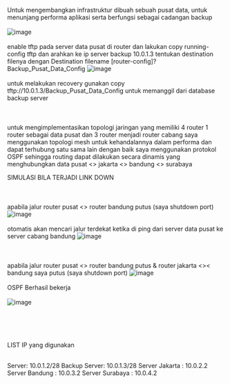 Untuk mengembangkan infrastruktur dibuah sebuah pusat data, untuk menunjang performa aplikasi serta berfungsi sebagai cadangan  backup 
<br><br>![image](https://github.com/Rexturm/Hackathon-Semesta6-Sysadmin/assets/65783188/48685124-4acd-441b-8ca0-9cc9a25d7c46)<br><br> enable tftp pada server data pusat di router dan lakukan copy running-config tftp dan arahkan ke ip server backup 10.0.1.3 tentukan destination filenya dengan Destination filename [router-config]? Backup_Pusat_Data_Config
![image](https://github.com/Rexturm/Hackathon-Semesta6-Sysadmin/assets/65783188/428729de-1abf-405c-872b-884f3d1e1be2)
<br><br>untuk melakukan recovery gunakan copy tftp://10.0.1.3/Backup_Pusat_Data_Config untuk memanggil dari database backup server
<br><br>
<br><br>
untuk mengimplementasikan topologi jaringan yang memiliki 4 router 1 router sebagai data pusat dan 3 router menjadi router cabang saya menggunakan topologi mesh untuk kehandalannya dalam performa dan dapat terhubung satu sama lain dengan baik saya menggunakan protokol OSPF sehingga routing dapat dilakukan secara dinamis yang menghubungkan  data pusat <> jakarta <> bandung <> surabaya

SIMULASI BILA TERJADI LINK DOWN
<br><br>
<br><br>
 apabila jalur router pusat <> router bandung putus (saya shutdown port)
![image](https://github.com/Rexturm/Hackathon-Semesta6-Sysadmin/assets/65783188/20609a4c-0272-4637-b3bd-c2925060d0de)
<br><br>
otomatis akan mencari jalur terdekat ketika di ping dari server data pusat ke server cabang bandung
![image](https://github.com/Rexturm/Hackathon-Semesta6-Sysadmin/assets/65783188/3e54337b-8624-40a9-a241-276d4bba23bf)
<br><br><br><br>
apabila jalur router pusat <> router bandung putus & router jakarta <>< bandung saya putus (saya shutdown port)
![image](https://github.com/Rexturm/Hackathon-Semesta6-Sysadmin/assets/65783188/9028a918-dac0-4870-baea-15fb71686f60)
<br><br>
OSPF Berhasil bekerja
<br><br>
![image](https://github.com/Rexturm/Hackathon-Semesta6-Sysadmin/assets/65783188/f64b96f8-0b56-42e2-9e59-c3bbc9e0d984)

<br><br>
<br><br>
LIST IP yang digunakan
<br><br>

Server: 10.0.1.2/28
Backup Server: 10.0.1.3/28
Server Jakarta : 10.0.2.2
Server Bandung : 10.0.3.2
Server Surabaya : 10.0.4.2


